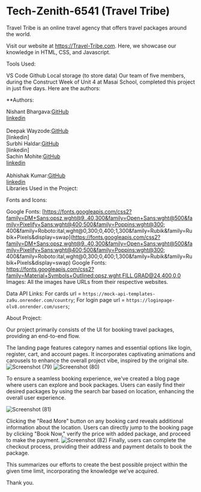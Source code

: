 # Tech-Zenith-6541 (Travel Tribe)

Travel Tribe is an online travel agency that offers travel packages around the world.

Visit our website at https://Travel-Tribe.com. Here, we showcase our knowledge in HTML, CSS, and Javascript.

Tools Used:

VS Code
Github
Local storage (to store data)
Our team of five members, during the Construct Week of Unit 4 at Masai School, completed this project in just five days. Here are the authors:

\*\*Authors:<br>

Nishant Bhargava:[GitHub](https://github.com/Nishant6571)<br>
[linkedin](www.linkedin.com/in/nishant6571)<br>
<br>
Deepak Wayzode:[GitHub](https://github.com/sachin708)<br>
[linkedin]
<br>
Surbhi Haldar:[GitHub](https://github.com/sur-123-bhi)<br>
[linkedin]
<br>
Sachin Mohite:[GitHub](https://github.com/sachin708)<br>
[linkedin](https://www.linkedin.com/in/sachin-mohite-0893a7203/)<br>
<br>
Abhishak Kumar:[GitHub](https://github.com/Abhishak-Kumar)<br>
[linkedin](https://www.linkedin.com/in/abhishek-dahiya-4a3a86270)
<br>
Libraries Used in the Project:

Fonts and Icons:

Google Fonts: [https://fonts.googleapis.com/css2?family=DM+Sans:opsz,wght@9..40,300&family=Open+Sans:wght@500&family=Pixelify+Sans:wght@400;500&family=Poppins:wght@300; 400&family=Roboto:ital,wght@0,300;0,400;1,300&family=Rubik&family=Rubik+Pixels&display=swap](https://fonts.googleapis.com/css2?family=DM+Sans:opsz,wght@9..40,300&family=Open+Sans:wght@500&family=Pixelify+Sans:wght@400;500&family=Poppins:wght@300; 400&family=Roboto:ital,wght@0,300;0,400;1,300&family=Rubik&family=Rubik+Pixels&display=swap)
Google Fonts: https://fonts.googleapis.com/css2?family=Material+Symbols+Outlined:opsz,wght,FILL,GRAD@24,400,0,0
Images: All the images have URLs from their respective websites.

Data API Links: For cards url = `https://mock-api-templates-za9u.onrender.com/country`;
For login page url = `https://loginpage-olv8.onrender.com/users`;

About Project:

Our project primarily consists of the UI for booking travel packages, providing an end-to-end flow.

The landing page features category names and essential options like login, register, cart, and account pages. It incorporates captivating animations and carousels to enhance the overall project vibe, inspired by the original site.
![Screenshot (79)](https://github.com/Nishant6571/Tech-zenith-6541/assets/146922474/e5e0d749-3374-4956-ba49-bdc2c01d234f)
![Screenshot (80)](https://github.com/Nishant6571/Tech-zenith-6541/assets/146922474/b7d7f006-9be4-4811-9492-0bb45862b35b)

To ensure a seamless booking experience, we've created a blog page where users can explore and book packages. Users can easily find their desired packages by using the search bar based on location, enhancing the overall user experience.

![Screenshot (81)](https://github.com/Nishant6571/Tech-zenith-6541/assets/146922474/766ad579-85e0-4d3e-ade8-77d74e40a0f9)

Clicking the "Read More" button on any booking card reveals additional information about the location. Users can directly jump to the booking page by clicking "Book Now," verify the price with added package, and proceed to make the payment.
![Screenshot (82)](https://github.com/Nishant6571/Tech-zenith-6541/assets/146922474/d80b63bd-c49a-4e06-ac71-9e17415e872d)
Finally, users can complete the checkout process, providing their address and payment details to book the package.

This summarizes our efforts to create the best possible project within the given time limit, incorporating the knowledge we've acquired.

Thank you.

